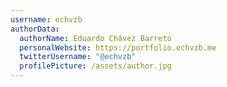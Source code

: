 ```yaml
---
username: echvzb
authorData:
  authorName: Eduardo Chávez Barreto
  personalWebsite: https://portfolio.echvzb.me
  twitterUsername: "@echvzb"
  profilePicture: /assets/author.jpg
---
```


